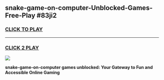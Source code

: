 
## snake-game-on-computer-Unblocked-Games-Free-Play #83ji2
<h3>
<a href="https://us.freeplayer.one?title=snake-game-on-computer&ref=9M">CLICK TO PLAY</a></h3>
<hr>

<h3>
<a href="https://us.freeplayer.one?title=snake-game-on-computer&ref=9M">CLICK 2 PLAY</a>
  
</h3>

<a href="https://us.freeplayer.one?title=snake-game-on-computer&ref=9M"><img src="https://clearcache.store/games.png"></a>


**snake-game-on-computer games unblocked: Your Gateway to Fun and Accessible Online Gaming**
